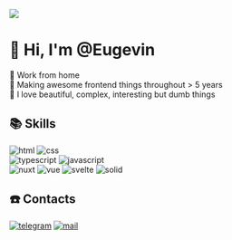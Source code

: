 ![](https://eugevin.ru/images/me.webp)
# 👋 Hi, I'm @Eugevin

🍏 Work from home<br />
🍔 Making awesome frontend things throughout > 5 years<br />
🤡 I love beautiful, complex, interesting but dumb things

## 📚 Skills

![html](https://img.shields.io/badge/html5-darkorchid?style=for-the-badge&logo=html5)
![css](https://img.shields.io/badge/css3-darkorchid?style=for-the-badge&logo=css3)<br />
![typescript](https://img.shields.io/badge/typescript-skyblue?style=for-the-badge&logo=typescript)
![javascript](https://img.shields.io/badge/javascript-skyblue?style=for-the-badge&logo=javascript)<br />
![nuxt](https://img.shields.io/badge/nuxt-firebrick?style=for-the-badge&logo=nuxt.js)
![vue](https://img.shields.io/badge/vue-firebrick?style=for-the-badge&logo=vue.js)
![svelte](https://img.shields.io/badge/svelte-firebrick?style=for-the-badge&logo=svelte)
![solid](https://img.shields.io/badge/solid-firebrick?style=for-the-badge&logo=solid)

## ☎️ Contacts

[![telegram](https://img.shields.io/badge/@eugevin-white?style=for-the-badge&logo=telegram)](https://t.me/eugevin)
[![mail](https://img.shields.io/badge/eugene.vinokuroff@gmail.com-white?style=for-the-badge&logo=gmail)](mailto:eugene.vinokuroff@gmail.com)
